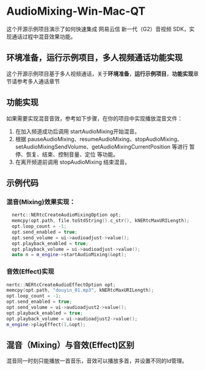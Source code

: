 # AudioMixing-Win-Mac-QT

这个开源示例项目演示了如何快速集成 网易云信 新一代（G2）音视频 SDK，实现通话过程中混音效果功能。

## 环境准备，运行示例项目，多人视频通话功能实现

这个开源示例项目基于多人视频通话，关于**环境准备**，**运行示例项目**，**功能实现**章节请参考多人通话章节
## 功能实现

如果需要实现混音音效，参考如下步骤，在你的项目中实现播放混音文件：

1. 在加入频道成功后调用 startAudioMixing开始混音。
2. 根据 pauseAudioMixing、resumeAudioMixing、stopAudioMixing、setAudioMixingSendVolume、getAudioMixingCurrentPosition 等进行 暂停、恢复、结束、控制音量、定位 等功能。
3. 在离开频道前调用 stopAudioMixing 结束混音。

## 示例代码

### 混音(Mixing)效果实现：

```c++
  nertc::NERtcCreateAudioMixingOption opt;
  memcpy(opt.path, file.toStdString().c_str(), kNERtcMaxURILength);
  opt.loop_count = -1;
  opt.send_enabled = true;
  opt.send_volume = ui->audioadjust->value();
  opt.playback_enabled = true;
  opt.playback_volume = ui->audioadjust->value();
  auto n = m_engine->startAudioMixing(&opt);
```

### 音效(Effect)实现

```c++
nertc::NERtcCreateAudioEffectOption opt;
memcpy(opt.path, "douyin_01.mp3", kNERtcMaxURILength);
opt.loop_count = -1;
opt.send_enabled = true;
opt.send_volume = ui->audioadjust2->value();
opt.playback_enabled = true;
opt.playback_volume = ui->audioadjust2->value();
m_engine->playEffect(1,&opt);
```

## 混音（Mixing）与音效(Effect)区别
混音同一时刻只能播放一首音乐，音效可以播放多首，并设置不同的Id管理。




